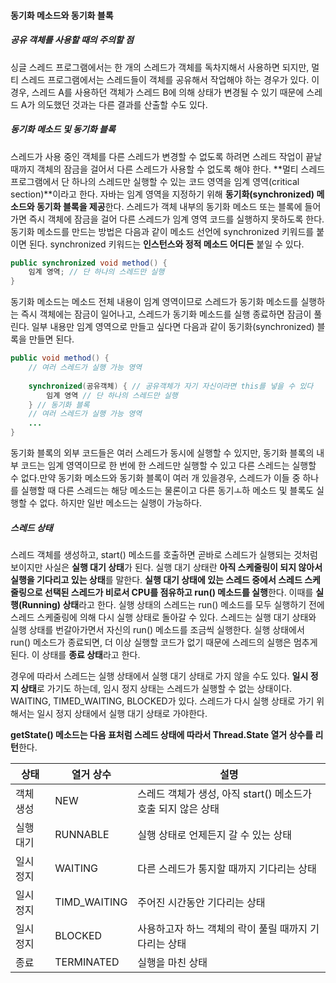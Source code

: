 #### 동기화 메소드와 동기화 블록

##### 공유 객체를 사용할 때의 주의할 점

싱글 스레드 프로그램에서는 한 개의 스레드가 객체를 독차지해서 사용하면 되지만, 멀티 스레드 프로그램에서는 스레드들이 객체를 공유해서 작업해야 하는 경우가 있다. 이 경우, 스레드 A를 사용하던 객체가 스레드 B에 의해 상태가 변경될 수 있기 때문에 스레드 A가 의도했던 것과는 다른 결과를 산출할 수도 있다.

##### 동기화 메소드 및 동기화 블록

스레드가 사용 중인 객체를 다른 스레드가 변경할 수 없도록 하려면 스레드 작업이 끝날 때까지 객체의 잠금을 걸어서 다른 스레드가 사용할 수 없도록 해야 한다. **멀티 스레드 프로그램에서 단 하나의 스레드만 실행할 수 있는 코드 영역을 임계 영역(critical section)**이라고 한다. 자바는 임계 영역을 지정하기 위해 **동기화(synchronized) 메소드와 동기화 블록을 제공**한다. 스레드가 객체 내부의 동기화 메소드 또는 블록에 들어가면 즉시 객체에 잠금을 걸어 다른 스레드가 임계 영역 코드를 실행하지 못하도록 한다. 동기화 메소드를 만드는 방법은 다음과 같이 메소드 선언에 synchronized 키워드를 붙이면 된다. synchronized 키워드는 **인스턴스와 정적 메소드 어디든** 붙일 수 있다.

```java
public synchronized void method() {
	임계 영역; // 단 하나의 스레드만 실행
}
```

동기화 메소드는 메소드 전체 내용이 임계 영역이므로 스레드가 동기화 메소드를 실행하는 즉시 객체에는 잠금이 일어나고, 스레드가 동기화 메소드를 실행 종료하면 잠금이 풀린다. 일부 내용만 임계 영역으로 만들고 싶다면 다음과 같이 동기화(synchronized) 블록을 만들면 된다.

```java
public void method() {
	// 여러 스레드가 실행 가능 영역
	
	synchronized(공유객체) { // 공유객체가 자기 자신이라면 this를 넣을 수 있다
		임계 영역 // 단 하나의 스레드만 실행
	} // 동기화 블록
	// 여러 스레드가 실행 가능 영역
	...
}
```

동기화 블록의 외부 코드들은 여러 스레드가 동시에 실행할 수 있지만, 동기화 블록의 내부 코드는 임계 영역이므로 한 번에 한 스레드만 실행할 수 있고 다른 스레드는 실행할 수 없다.만약 동기화 메소드와 동기화 블록이 여러 개 있을경우, 스레드가 이들 중 하나를 실행할 때 다른 스레드는 해당 메소드는 물론이고 다른 동기ㅗ하 메소드 및 블록도 실행할 수 없다. 하지만 일반 메소드는 실행이 가능하다.



##### 스레드 상태

스레드 객체를 생성하고, start() 메소드를 호출하면 곧바로 스레드가 실행되는 것처럼 보이지만 사실은 **실행 대기 상태**가 된다. 실행 대기 상태란 **아직 스케줄링이 되지 않아서 실행을 기다리고 있는 상태**를 말한다. **실행 대기 상태에 있는 스레드 중에서 스레드 스케줄링으로 선택된 스레드가 비로서 CPU를 점유하고 run() 메소드를 실행**한다.  이때를 **실행(Running) 상태**라고 한다. 실행 상태의 스레드는 run() 메소드를 모두 실행하기 전에 스레드 스케줄링에 의해 다시 실행 상태로 돌아갈 수 있다. 스레드는 실행 대기 상태와 실행 상태를 번갈아가면서 자신의 run() 메소드를 조금씩 실행한다. 실행 상태에서 run() 메소드가 종료되면, 더 이상 실행할 코드가 없기 때문에 스레드의 실행은 멈추게 된다. 이 상태를 **종료 상태**라고 한다.

경우에 따라서 스레드는 실행 상태에서 실행 대기 상태로 가지 않을 수도 있다. **일시 정지 상태**로 가기도 하는데, 임시 정지 상태는 스레드가 실행할 수 없는 상태이다. WAITING, TIMED_WAITING, BLOCKED가 있다. 스레드가 다시 실행 상태로 가기 위해서는 일시 정지 상태에서 실행 대기 상태로 가야한다.

**getState() 메소드는 다음 표처럼 스레드 상태에 따라서 Thread.State 열거 상수를 리턴**한다.

| 상태      | 열거 상수    | 설명                                                         |
| --------- | ------------ | ------------------------------------------------------------ |
| 객체 생성 | NEW          | 스레드 객체가 생성, 아직 start() 메소드가 호출 되지 않은 상태 |
| 실행 대기 | RUNNABLE     | 실행 상태로 언제든지 갈 수 있는 상태                         |
| 일시 정지 | WAITING      | 다른 스레드가 통지할 때까지 기다리는 상태                    |
| 일시 정지 | TIMD_WAITING | 주어진 시간동안 기다리는 상태                                |
| 일시 정지 | BLOCKED      | 사용하고자 하느 객체의 락이 풀릴 때까지 기다리는 상태        |
| 종료      | TERMINATED   | 실행을 마친 상태                                             |